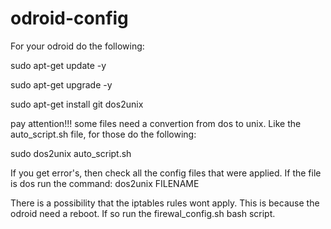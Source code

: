# odroid-config

For your odroid do the following:

sudo apt-get update -y

sudo apt-get upgrade -y

sudo apt-get install git dos2unix



pay attention!!!
some files need a convertion from dos to unix. 
Like the auto_script.sh file, for those do the following:

sudo dos2unix auto_script.sh



If you get error's, then check all the config files that were applied. If the file is dos run the command: dos2unix FILENAME


There is a possibility that the iptables rules wont apply. This is because the odroid need a reboot. If so run the firewal_config.sh bash script.
